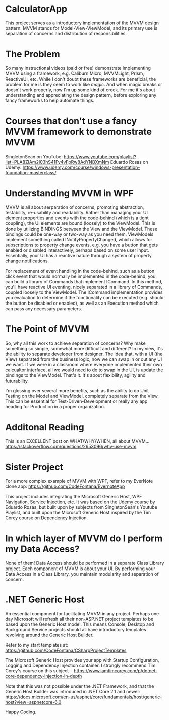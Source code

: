 # CalculatorApp
This project serves as a introductory implementation of the MVVM design pattern. MVVM stands for Model-View-ViewModel, and its primary use is separation of concerns and distribution of responsibilities.

# The Problem
So many instructional videos (paid or free) demonstrate implementing MVVM using a framework, e.g. Caliburn Micro, MVVMLight, Prism, ReactiveUI, etc. While I don't doubt these frameworks are beneficial, the problem for me is they seem to work like *magic*. And when magic breaks or doesn't work properly, now I'm up some kind of creek. For me it's about understanding and appreciating the design pattern, before exploring any fancy frameworks to help automate things.

# Courses that don't use a fancy MVVM framework to demonstrate MVVM
SingletonSean on YouTube: https://www.youtube.com/playlist?list=PLA8ZIAm2I03hS41Fy4vFpRw8AdYNBXmNm
Eduardo Rosas on Udemy: https://www.udemy.com/course/windows-presentation-foundation-masterclass/

# Understanding MVVM in WPF
MVVM is all about serparation of concerns, promoting abstraction, testability, re-usability and readability. Rather than managing your UI element properties and events with the code-behind (which is a tight coupling), the UI elements are bound (loosely) to the ViewModel. This is done by utilizing BINDINGS between the View and the ViewModel. These bindings could be one-way or two-way as you need them. ViewModels implement something called INotifyPropertyChanged, which allows for subscriptions to property change events, e.g. you have a button that gets enabled or disabled interactively, perhaps based on some user input. Essentially, your UI has a reactive nature through a system of property change notifications.  

For replacement of event handling in the code-behind, such as a button click event that would normally be implemented in the code-behind, you can build a library of Commands that implement ICommand. In this method, you'll have reactive UI eventing, nicely separated in a library of Commands, coupled loosely to the ViewModel. The ICommand implementation provides you evaluation to determine if the functionality can be executed (e.g. should the button be disabled or enabled), as well as an Execution method which can pass any necessary parameters.

# The Point of MVVM
So, why all this work to achieve separation of concerns? Why make something so simple, somewhat more difficult and different? In my view, it's the ability to separate developer from designer. The idea that, with a UI (the View) separated from the business logic, now we can swap in or out any UI we want. If we were in a classroom where everyone implemented their own calcualtor interface, all we would need to do to swap in the UI, is update the bindings to the ViewModel. That's it. It's about flexibility, agility and futurability.

I'm glossing over several more benefits, such as the ability to do Unit Testing on the Model and ViewModel, completely separate from the View. This can be essential for Test-Driven-Development or really any app heading for Production in a proper organization.

# Additonal Reading
This is an EXCELLENT post on WHAT/WHY/WHEN, all about MVVM...  
https://stackoverflow.com/questions/2653096/why-use-mvvm  

# Sister Project
For a more complex example of MVVM with WPF, refer to my EverNote clone app: https://github.com/CodeFontana/EvernoteApp

This project includes integrating the Microsoft Generic Host, WPF Navigation, Service Injection, etc. It was based on the Udemy course by Eduardo Rosas, but built upon by subjects from SingletonSean's Youtube Playlist, and built upon the Microsoft Generic Host inspired by the Tim Corey course on Dependency Injection.

# In which layer of MVVM do I perform my Data Access?
None of them! Data Access should be performed in a separate Class Library project. Each component of MVVM is about your UI. By performing your Data Access in a Class Library, you maintain modularity and separation of concern.

# .NET Generic Host
An essential component for facilitating MVVM in any project. Perhaps one day Microsoft will refresh all their non-ASP.NET project templates to be based upon the Generic Host model. This means Console, Desktop and Background Service projects should all have introductory templates revolving around the Generic Host Builder.

Refer to my start templates at: https://github.com/CodeFontana/CSharpProjectTemplates

The Microsoft Generic Host provides your app with Startup Configuration, Logging and Dependency Injection container. I strongly recommend Tim Corey's course on this subject-- https://www.iamtimcorey.com/p/dotnet-core-dependency-injection-in-depth

Note that this was not possible under the .NET Framework, and that the Generic Host Builder was introduced in .NET Core 2.1 and newer:  https://docs.microsoft.com/en-us/aspnet/core/fundamentals/host/generic-host?view=aspnetcore-6.0

Happy Coding.
